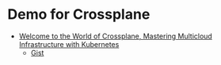 # Demo for Crossplane

- [Welcome to the World of Crossplane, Mastering Multicloud Infrastructure with Kubernetes](https://srekubecraft.io/posts/intro-to-crossplane/)
  - [Gist](https://gist.github.com/NoNickeD/9537bde84e1ee2b0a6bb09e3d36bc429)

